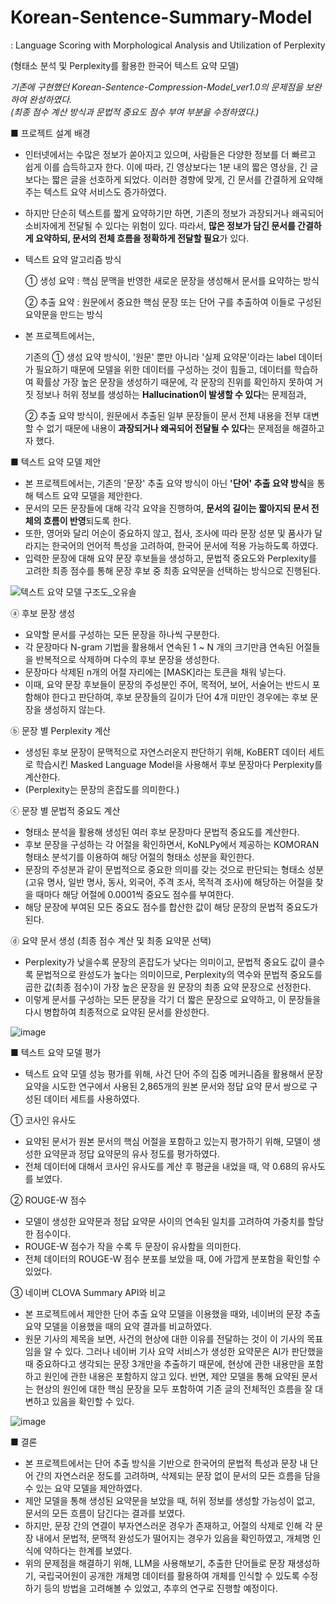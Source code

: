 # Korean-Sentence-Summary-Model
: Language Scoring with Morphological Analysis and Utilization of Perplexity

(형태소 분석 및 Perplexity를 활용한 한국어 텍스트 요약 모델)

_기존에 구현했던 Korean-Sentence-Compression-Model_ver1.0의 문제점을 보완하여 완성하였다._   
_(최종 점수 계산 방식과 문법적 중요도 점수 부여 부분을 수정하였다.)_

■ 프로젝트 설계 배경

- 인터넷에서는 수많은 정보가 쏟아지고 있으며, 사람들은 다양한 정보를 더 빠르고 쉽게 이를 습득하고자 한다. 이에 따라, 긴 영상보다는 1분 내의 짧은 영상을, 긴 글보다는 짧은 글을 선호하게 되었다. 이러한 경향에 맞게, 긴 문서를 간결하게 요약해 주는 텍스트 요약 서비스도 증가하였다.
- 하지만 단순히 텍스트를 짧게 요약하기만 하면, 기존의 정보가 과장되거나 왜곡되어 소비자에게 전달될 수 있다는 위험이 있다. 따라서, **많은 정보가 담긴 문서를 간결하게 요약하되, 문서의 전체 흐름을 정확하게 전달할 필요**가 있다.
- 텍스트 요약 알고리즘 방식
  
  ① 생성 요약 : 핵심 문맥을 반영한 새로운 문장을 생성해서 문서를 요약하는 방식
  
  ② 추출 요약 : 원문에서 중요한 핵심 문장 또는 단어 구를 추출하여 이들로 구성된 요약문을 만드는 방식

- 본 프로젝트에서는,
  
  기존의 ① 생성 요약 방식이, '원문' 뿐만 아니라 '실제 요약문'이라는 label 데이터가 필요하기 때문에 모델을 위한 데이터를 구성하는 것이 힘들고, 데이터를 학습하여 확률상 가장 높은 문장을 생성하기 때문에, 각 문장의 진위를 확인하지 못하여 거짓 정보나 허위 정보를 생성하는 **Hallucination이 발생할 수 있다**는 문제점과,

  ② 추출 요약 방식이, 원문에서 추출된 일부 문장들이 문서 전체 내용을 전부 대변할 수 없기 때문에 내용이 **과장되거나 왜곡되어 전달될 수 있다**는 문제점을 해결하고자 했다.

■ 텍스트 요약 모델 제안

- 본 프로젝트에서는, 기존의 '문장' 추출 요약 방식이 아닌 **'단어' 추출 요약 방식**을 통해 텍스트 요약 모델을 제안한다.
- 문서의 모든 문장들에 대해 각각 요약을 진행하여, **문서의 길이는 짧아지되 문서 전체의 흐름이 반영**되도록 한다.
- 또한, 영어와 달리 어순이 중요하지 않고, 접사, 조사에 따라 문장 성분 및 품사가 달라지는 한국어의 언어적 특성을 고려하여, 한국어 문서에 적용 가능하도록 하였다.
- 입력한 문장에 대해 요약 문장 후보들을 생성하고, 문법적 중요도와 Perplexity를 고려한 최종 점수를 통해 문장 후보 중 최종 요약문을 선택하는 방식으로 진행된다.

![텍스트 요약 모델 구조도_오유솔](https://github.com/YuSol-Oh/Korean-Sentence-Summary-Model_ver2.0/assets/77186075/cdb7b381-e7f3-496f-9b34-596357853bc2)

ⓐ 후보 문장 생성
- 요약할 문서를 구성하는 모든 문장을 하나씩 구분한다.
- 각 문장마다 N-gram 기법을 활용해서 연속된 1 ~ N 개의 크기만큼 연속된 어절들을 반복적으로 삭제하며 다수의 후보 문장을 생성한다.
- 문장마다 삭제된 n개의 어절 자리에는 [MASK]라는 토큰을 채워 넣는다.
- 이때, 요약 문장 후보들이 문장의 주성분인 주어, 목적어, 보어, 서술어는 반드시 포함해야 한다고 판단하여, 후보 문장들의 길이가 단어 4개 미만인 경우에는 후보 문장을 생성하지 않는다.

ⓑ 문장 별 Perplexity 계산
- 생성된 후보 문장이 문맥적으로 자연스러운지 판단하기 위해, KoBERT 데이터 세트로 학습시킨 Masked Language Model을 사용해서 후보 문장마다 Perplexity를 계산한다.
- (Perplexity는 문장의 혼잡도를 의미한다.)

ⓒ 문장 별 문법적 중요도 계산
* 형태소 분석을 활용해 생성된 여러 후보 문장마다 문법적 중요도를 계산한다.
* 후보 문장을 구성하는 각 어절을 확인하면서, KoNLPy에서 제공하는 KOMORAN 형태소 분석기를 이용하여 해당 어절의 형태소 성분을 확인한다.
* 문장의 주성분과 같이 문법적으로 중요한 의미를 갖는 것으로 판단되는 형태소 성분(고유 명사, 일반 명사, 동사, 외국어, 주격 조사, 목적격 조사)에 해당하는 어절을 찾을 때마다 해당 어절에 0.0001씩 중요도 점수를 부여한다.
* 해당 문장에 부여된 모든 중요도 점수를 합산한 값이 해당 문장의 문법적 중요도가 된다.

ⓓ 요약 문서 생성 (최종 점수 계산 및 최종 요약문 선택)
* Perplexity가 낮을수록 문장의 혼잡도가 낮다는 의미이고, 문법적 중요도 값이 클수록 문법적으로 완성도가 높다는 의미이므로, Perplexity의 역수와 문법적 중요도를 곱한 값(최종 점수)이 가장 높은 문장을 원 문장의 최종 요약 문장으로 선정한다.
* 이렇게 문서를 구성하는 모든 문장을 각기 더 짧은 문장으로 요약하고, 이 문장들을 다시 병합하여 최종적으로 요약된 문서를 완성한다.

![image](https://github.com/YuSol-Oh/Korean-Sentence-Summary-Model_ver2.0/assets/77186075/4054aacd-b0f9-46da-ba10-c4a9dcf492bd)

■ 텍스트 요약 모델 평가

- 텍스트 요약 모델 성능 평가를 위해, 사건 단어 주의 집중 메커니즘을 활용해서 문장 요약을 시도한 연구에서 사용된 2,865개의 원본 문서와 정답 요약 문서 쌍으로 구성된 데이터 세트를 사용하였다.

① 코사인 유사도
* 요약된 문서가 원본 문서의 핵심 어절을 포함하고 있는지 평가하기 위해, 모델이 생성한 요약문과 정답 요약문의 유사 정도를 평가하였다.
* 전체 데이터에 대해서 코사인 유사도를 계산 후 평균을 내었을 때, 약 0.68의 유사도를 보였다.

② ROUGE-W 점수
* 모델이 생성한 요약문과 정답 요약문 사이의 연속된 일치를 고려하여 가중치를 할당한 점수이다.
* ROUGE-W 점수가 작을 수록 두 문장이 유사함을 의미한다.
* 전체 데이터의 ROUGE-W 점수 분포를 보았을 때, 0에 가깝게 분포함을 확인할 수 있었다.

③ 네이버 CLOVA Summary API와 비교
* 본 프로젝트에서 제안한 단어 추출 요약 모델을 이용했을 때와, 네이버의 문장 추출 요약 모델을 이용했을 때의 요약 결과를 비교하였다.
* 원문 기사의 제목을 보면, 사건의 현상에 대한 이유를 전달하는 것이 이 기사의 목표임을 알 수 있다. 그러나 네이버 기사 요약 서비스가 생성한 요약문은 AI가 판단했을 때 중요하다고 생각되는 문장 3개만을 추출하기 때문에, 현상에 관한 내용만을 포함하고 원인에 관한 내용은 포함하지 않고 있다. 반면, 제안 모델을 통해 요약된 문서는 현상의 원인에 대한 핵심 문장을 모두 포함하여 기존 글의 전체적인 흐름을 잘 대변하고 있음을 확인할 수 있다.

![image](https://github.com/YuSol-Oh/Korean-Sentence-Summary-Model_ver2.0/assets/77186075/6fcd456d-f587-4119-b330-92cfc70eb8e2)

■ 결론

* 본 프로젝트에서는 단어 추출 방식을 기반으로 한국어의 문법적 특성과 문장 내 단어 간의 자연스러운 정도를 고려하며, 삭제되는 문장 없이 문서의 모든 흐름을 담을 수 있는 요약 모델을 제안하였다.
* 제안 모델을 통해 생성된 요약문을 보았을 때, 허위 정보를 생성할 가능성이 없고, 문서의 모든 흐름이 담긴다는 결과를 보였다.
* 하지만, 문장 간의 연결이 부자연스러운 경우가 존재하고, 어절의 삭제로 인해 각 문장 내에서 문법적, 문맥적 완성도가 떨어지는 경우가 있음을 확인하였고, 개체명 인식에 약하다는 한계를 보였다.
* 위의 문제점을 해결하기 위해, LLM을 사용해보기, 추출한 단어들로 문장 재생성하기, 국립국어원이 공개한 개체명 데이터를 활용하여 개체를 인식할 수 있도록 수정하기 등의 방법을 고려해볼 수 있었고, 추후의 연구로 진행할 예정이다.
